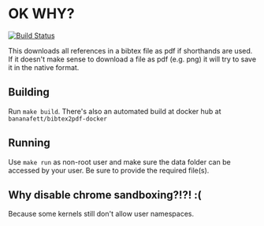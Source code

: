 # OK WHY?

[![Build Status](https://travis-ci.org/0xBANANA/bibtex2pdf-docker.png?branch=master)](https://travis-ci.org/0xBANANA/bibtex2pdf-docker)

This downloads all references in a bibtex file as pdf if shorthands are used. If it doesn't make sense to download a file as pdf (e.g. png) it will try to save it in the native format.

## Building
Run `make build`. There's also an automated build at docker hub at `bananafett/bibtex2pdf-docker`

## Running
Use `make run` as non-root user and make sure the data folder can be accessed by your user. Be sure to provide the required file(s).

## Why disable chrome sandboxing?!?! :(
Because some kernels still don't allow user namespaces.
